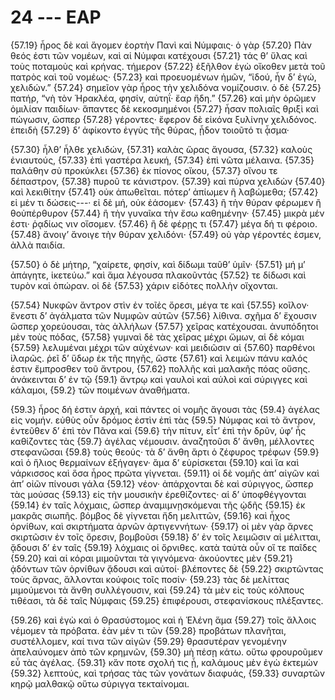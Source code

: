 
# 24 --- ΕΑΡ

{57.19} ἦρος δὲ καὶ ἄγομεν ἑορτὴν Πανὶ καὶ Νύμφαις· ὁ γὰρ {57.20} Πὰν θεός ἐστι τῶν νομέων, καὶ αἱ Νύμφαι κατέχουσι {57.21} τάς θ’ ὕλας καὶ τοὺς ποταμοὺς καὶ κρήνας. τήμερον {57.22} ἐξῆλθον ἐγὼ οἴκοθεν μετὰ τοῦ πατρὸς καὶ τοῦ νομέως· {57.23} καὶ προευομένων ἡμῶν, “ἰδού, ἦν δ’ ἐγώ, χελιδών.” {57.24} σημεῖον γὰρ ἦρος τὴν χελιδόνα νομίζουσιν. ὁ δὲ {57.25} πατήρ, “νὴ τὸν Ἡρακλέα, φησίν, αὑτηΐ· ἔαρ ἤδη.” {57.26} καὶ μὴν ὁρῶμεν ὁμιλίαν παιδίων· ἅπαντες δὲ κεκοσμημένοι {57.27} ἦσαν πολιαῖς θριξὶ καὶ πώγωσιν, ὥσπερ {57.28} γέροντες· ἔφερον δὲ εἰκόνα ξυλίνην χελιδόνος. ἐπειδὴ {57.29} δ’ ἀφίκοντο ἐγγὺς τῆς θύρας, ᾖδον τοιοῦτό τι ᾆσμα·

{57.30} ἦλθ’ ἦλθε χελιδών,
{57.31} καλὰς ὥρας ἄγουσα,
{57.32} καλοὺς ἐνιαυτούς,
{57.33} ἐπὶ γαστέρα λευκή,
{57.34} ἐπὶ νῶτα μέλαινα.
{57.35} παλάθην σὺ προκύκλει
{57.36} ἐκ πίονος οἴκου,
{57.37} οἴνου τε δέπαστρον,
{57.38} πυροῦ τε κάνιστρον.
{57.39} καὶ πύρνα χελιδὼν
{57.40} καὶ λεκιθίτην
{57.41} οὐκ ἀπωθεῖται. πότερ’ ἀπίωμεν ἢ λαβώμεθα;
{57.42} εἰ μέν τι δώσεις---· εἰ δὲ μή, οὐκ ἐάσομεν·
{57.43} ἢ τὴν θύραν φέρωμεν ἢ θοὐπέρθυρον
{57.44} ἢ τὴν γυναῖκα τὴν ἔσω καθημένην·
{57.45} μικρὰ μέν ἐστι· ῥᾳδίως νιν οἴσομεν.
{57.46} ἢ δὲ φέρῃς τι
{57.47} μέγα δή τι φέροιο.
{57.48} ἄνοιγ’ ἄνοιγε τὴν θύραν χελιδόνι·
{57.49} οὐ γὰρ γέροντές ἐσμεν, ἀλλὰ παιδία.

{57.50} ὁ δὲ μήτηρ, “χαίρετε, φησίν, καὶ δίδωμι ταῦθ’ ὑμῖν· {57.51} μή μ’ ἀπάγητε, ἱκετεύω.” καὶ ἅμα λέγουσα πλακοῦντάς {57.52} τε δίδωσι καὶ τυρὸν καὶ ὀπώραν. οἱ δὲ {57.53} χάριν εἰδότες πολλὴν οἴχονται.

{57.54} Νυκφῶν ἄντρον στὶν ἐν τοῖἐς ὄρεσι, μέγα τε καὶ {57.55} κοῖλον· ἔνεστι δ’ ἀγάλματα τῶν Νυμφῶν αὐτῶν {57.56} λίθινα. σχῆμα δ’ ἔχουσιν ὥσπερ χορεύουσαι, τὰς ἀλλήλων {57.57} χεῖρας κατέχουσαι. ἀνυπόδητοι μὲν τοὺς πόδας, {57.58} γυμναὶ δὲ τὰς χεῖρας μέχρι ὤμων, αἱ δὲ κόμαι {57.59} λελυμέναι μέχρι τῶν αὐχένων· καὶ μειδιῶσιν αἱ {57.60} παρθένοι ἱλαρῶς. ῥεῖ δ’ ὕδωρ ἐκ τῆς πηγῆς, ὥστε {57.61} καὶ λειμὼν πάνυ καλός ἐστιν ἔμπροσθεν τοῦ ἄντρου, {57.62} πολλῆς καὶ μαλακῆς πόας οὔσης. ἀνάκεινται δ’ ἐν τῷ  {59.1} ἄντρῳ καὶ γαυλοὶ καὶ αὐλοὶ καὶ σύριγγες καὶ κάλαμοι, {59.2} τῶν ποιμένων ἀναθήματα.

{59.3} ἦρος δή ἐστιν ἀρχή, καὶ πάντες οἱ νομῆς ἄγουσι τὰς {59.4} ἀγέλας εἰς νομήν. εὐθὺς οὖν δρόμος ἐστὶν ἐπὶ τὰς {59.5} Νύμφας καὶ τὸ ἄντρον, ἐντεῦθεν δ’ ἐπὶ τὸν Πᾶνα καὶ {59.6} τὴν πίτυν, εἶτ’ ἐπὶ τὴν δρῦν, ὑφ’ ἧς καθίζοντες τὰς {59.7} ἀγέλας νέμουσιν. ἀναζητοῦσι δ’ ἄνθη, μέλλοντες στεφανῶσαι {59.8} τοὺς θεούς· τὰ δ’ ἄνθη ἄρτι ὁ ζέφυρος τρέφων {59.9} καὶ ὁ ἥλιος θερμαίνων ἐξήγαγεν· ἅμα δ’ εὑρίσκεται {59.10} καὶ ἴα καὶ νάρκισσος καὶ ὅσα ἦρος πρῶτα γίγνεται. {59.11} οἱ δὲ νομῆς ἀπ’ αἰγῶν καὶ ἀπ’ οἰῶν πίνουσι γάλα {59.12} νέον· ἀπάρχονται δὲ καὶ σύριγγος, ὥσπερ τὰς μούσας {59.13} εἰς τὴν μουσικὴν ἐρεθίζοντες· αἱ δ’ ὑποφθέγγονται {59.14} ἐν ταῖς λόχμαις, ὥσπερ ἀναμιμνῃσκόμεναι τῆς ᾠδῆς {59.15} ἐκ μακρᾶς σιωπῆς. βόμβος δὲ γίγνεται ἤδη μελιττῶν, {59.16} καὶ ἦχος ὀρνίθων, καὶ σκιρτήματα ἀρνῶν ἀρτιγεννήτων· {59.17} οἱ μὲν γὰρ ἄρνες σκιρτῶσιν ἐν τοῖς ὄρεσιν, βομβοῦσι {59.18} δ’ ἐν τοῖς λειμῶσιν αἱ μέλιτται, ᾄδουσι δ’ ἐν ταῖς {59.19} λόχμαις οἱ ὄρνιθες. κατὰ ταὐτὰ οὖν οἵ τε παῖδες {59.20} καὶ αἱ κόραι μιμοῦνται τὰ γιγνόμενα· ἀκούοντες μὲν {59.21} ᾀδόντων τῶν ὀρνίθων ᾄδουσι καὶ αὐτοί· βλέποντες δὲ {59.22} σκιρτῶντας τοὺς ἄρνας, ἅλλονται κούφοις τοῖς ποσίν· {59.23} τὰς δὲ μελίττας μιμούμενοι τὰ ἄνθη συλλέγουσιν, καὶ {59.24} τὰ μὲν εἰς τοὺς κόλπους τιθέασι, τὰ δὲ ταῖς Νύμφαις {59.25} ἐπιφέρουσι, στεφανίσκους πλέξαντες.

{59.26} καὶ ἐγὼ καὶ ὁ Θρασύστομος καὶ ἡ Ἑλένη ἅμα {59.27} τοῖς ἄλλοις νέμομεν τὰ πρόβατα. ἐὰν μέν τι τῶν {59.28} προβάτων πλανῆται, συστέλλομεν, καί τινα τῶν αἰγῶν {59.29} θρασυτέραν γενομένην ἀπελαύνομεν ἀπὸ τῶν κρημνῶν, {59.30} μὴ πέσῃ κάτω. οὕτω φρουροῦμεν εὖ τὰς ἀγέλας. {59.31} κἄν ποτε σχολή τις ᾖ, καλάμους μὲν ἐγὼ ἐκτεμὼν {59.32} λεπτούς, καὶ τρήσας τὰς τῶν γονάτων διαφυάς, {59.33} συναρτῶν κηρῷ μαλθακῷ οὕτω σύριγγα τεκταίνομαι.


